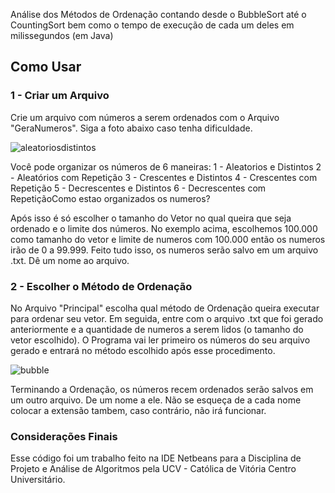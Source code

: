 Análise dos Métodos de Ordenação contando desde o BubbleSort até o CountingSort bem como o tempo de execução de cada um deles em milissegundos (em Java)

## **Como Usar**

### **1 -  Criar um Arquivo**

Crie um arquivo com números a serem ordenados com o Arquivo "GeraNumeros". Siga a foto abaixo caso tenha dificuldade. 

![aleatoriosdistintos](https://user-images.githubusercontent.com/29709111/42792537-1ff34ae2-894c-11e8-8647-06e182292502.png)

   Você pode organizar os números de 6 maneiras:
        1 - Aleatorios e Distintos
        2 - Aleatórios com Repetição
        3 - Crescentes e Distintos
        4 - Crescentes com Repetição
        5 - Decrescentes e Distintos
        6 - Decrescentes com RepetiçãoComo estao organizados os numeros?

   Após isso é só escolher o tamanho do Vetor no qual queira que seja ordenado e o limite dos números.
   No exemplo acima, escolhemos 100.000 como tamanho do vetor e limite de numeros com 100.000 então os numeros irão
   de 0 a 99.999. Feito tudo isso, os numeros serão salvo em um arquivo .txt. Dê um nome ao arquivo.

### **2 - Escolher o Método de Ordenação**

   No Arquivo "Principal" escolha qual método de Ordenação queira executar para ordenar seu vetor. 
   Em seguida, entre com o arquivo .txt que foi gerado anteriormente e a quantidade de numeros a serem lidos
   (o tamanho do vetor escolhido). O Programa vai ler primeiro os números do seu arquivo gerado e entrará
   no método escolhido após esse procedimento.    
   
   
![bubble](https://user-images.githubusercontent.com/29709111/42792676-ed14adcc-894c-11e8-99d6-31b1ab75f264.png)

   Terminando a Ordenação, os números recem ordenados serão salvos em um outro arquivo. De um nome a ele.
   Não se esqueça de a cada nome colocar a extensão tambem, caso contrário, não irá funcionar.
    

### **Considerações Finais**

   Esse código foi um trabalho feito na IDE Netbeans para a Disciplina de Projeto e Análise de Algoritmos
   pela UCV - Católica de Vitória Centro Universitário. 
